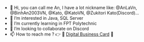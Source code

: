 - 👋 Hi, you can call me An, I have a lot nickname like: @AnLaVn, @BinhAn2003VN, @Kato, @KatoVN, @Zukitori Kato(Discord)...
- 👀 I’m interested in Java, SQL Server
- 🌱 I’m currently learning in FPT Polytechnic
- 💞️ I’m looking to collaborate on Discord
- 📫 How to reach me ? 👉 🔗 [Digital Business Card](https://anlavn.github.io/Binh_An-Credit/) 🔗

<!---
AnLaVN/AnLaVN is a ✨ special ✨ repository because its `README.md` (this file) appears on your GitHub profile.
You can click the Preview link to take a look at your changes.
--->
